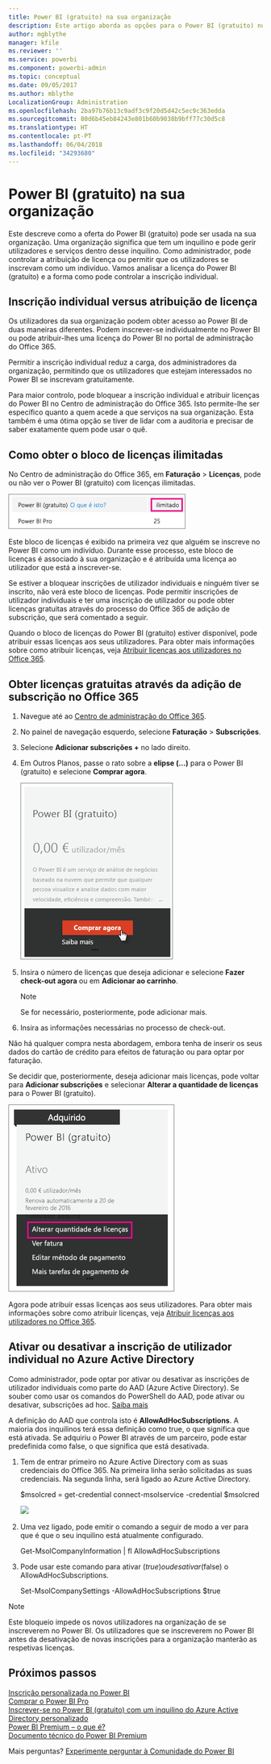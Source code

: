 ```yaml
---
title: Power BI (gratuito) na sua organização
description: Este artigo aborda as opções para o Power BI (gratuito) numa perspetiva organizacional. Se for o Administrador do seu inquilino, mostra-lhe como gerir as inscrições gratuitas.
author: mgblythe
manager: kfile
ms.reviewer: ''
ms.service: powerbi
ms.component: powerbi-admin
ms.topic: conceptual
ms.date: 09/05/2017
ms.author: mblythe
LocalizationGroup: Administration
ms.openlocfilehash: 2ba97b76b13c9adf3c9f20d5d42c5ec9c363edda
ms.sourcegitcommit: 80d6b45eb84243e801b60b9038b9bff77c30d5c8
ms.translationtype: HT
ms.contentlocale: pt-PT
ms.lasthandoff: 06/04/2018
ms.locfileid: "34293680"
---
```

# <a name="power-bi-free-in-your-organization"></a>Power BI (gratuito) na sua organização
Este descreve como a oferta do Power BI (gratuito) pode ser usada na sua organização. Uma organização significa que tem um inquilino e pode gerir utilizadores e serviços dentro desse inquilino. Como administrador, pode controlar a atribuição de licença ou permitir que os utilizadores se inscrevam como um indivíduo. Vamos analisar a licença do Power BI (gratuito) e a forma como pode controlar a inscrição individual.

## <a name="individual-sign-up-versus-license-assignment"></a>Inscrição individual versus atribuição de licença
Os utilizadores da sua organização podem obter acesso ao Power BI de duas maneiras diferentes. Podem inscrever-se individualmente no Power BI ou pode atribuir-lhes uma licença do Power BI no portal de administração do Office 365.

Permitir a inscrição individual reduz a carga, dos administradores da organização, permitindo que os utilizadores que estejam interessados no Power BI se inscrevam gratuitamente.

Para maior controlo, pode bloquear a inscrição individual e atribuir licenças do Power BI no Centro de administração do Office 365. Isto permite-lhe ser específico quanto a quem acede a que serviços na sua organização. Esta também é uma ótima opção se tiver de lidar com a auditoria e precisar de saber exatamente quem pode usar o quê.

## <a name="how-to-get-the-unlimited-license-block"></a>Como obter o bloco de licenças ilimitadas
No Centro de administração do Office 365, em **Faturação** > **Licenças**, pode ou não ver o Power BI (gratuito) com licenças ilimitadas.

![](media/service-admin-service-free-in-your-organization/unlimited-licenses.png)

Este bloco de licenças é exibido na primeira vez que alguém se inscreve no Power BI como um indivíduo. Durante esse processo, este bloco de licenças é associado à sua organização e é atribuída uma licença ao utilizador que está a inscrever-se.

Se estiver a bloquear inscrições de utilizador individuais e ninguém tiver se inscrito, não verá este bloco de licenças. Pode permitir inscrições de utilizador individuais e ter uma inscrição de utilizador ou pode obter licenças gratuitas através do processo do Office 365 de adição de subscrição, que será comentado a seguir.

Quando o bloco de licenças do Power BI (gratuito) estiver disponível, pode atribuir essas licenças aos seus utilizadores. Para obter mais informações sobre como atribuir licenças, veja [Atribuir licenças aos utilizadores no Office 365](https://support.office.com/article/Assign-or-unassign-licenses-for-Office-365-for-business-997596b5-4173-4627-b915-36abac6786dc).

## <a name="getting-free-licenses-via-add-subscription-within-office-365"></a>Obter licenças gratuitas através da adição de subscrição no Office 365
1. Navegue até ao [Centro de administração do Office 365](https://portal.office.com/admin/default.aspx).
2. No painel de navegação esquerdo, selecione **Faturação** > **Subscrições**.
3. Selecione **Adicionar subscrições +** no lado direito.
4. Em Outros Planos, passe o rato sobre a **elipse (...)** para o Power BI (gratuito) e selecione **Comprar agora**.
   
    ![](media/service-admin-service-free-in-your-organization/buy-powerbi-free.png)
5. Insira o número de licenças que deseja adicionar e selecione **Fazer check-out agora** ou em **Adicionar ao carrinho**.
   
   > [!NOTE]
   > Se for necessário, posteriormente, pode adicionar mais.
   > 
   > 
6. Insira as informações necessárias no processo de check-out.

Não há qualquer compra nesta abordagem, embora tenha de inserir os seus dados do cartão de crédito para efeitos de faturação ou para optar por faturação.

Se decidir que, posteriormente, deseja adicionar mais licenças, pode voltar para **Adicionar subscrições** e selecionar **Alterar a quantidade de licenças** para o Power BI (gratuito).

![](media/service-admin-service-free-in-your-organization/change-license-quantity.png)

Agora pode atribuir essas licenças aos seus utilizadores. Para obter mais informações sobre como atribuir licenças, veja [Atribuir licenças aos utilizadores no Office 365](https://support.office.com/article/Assign-or-unassign-licenses-for-Office-365-for-business-997596b5-4173-4627-b915-36abac6786dc).

## <a name="enable-or-disable-individual-user-sign-up-in-azure-active-directory"></a>Ativar ou desativar a inscrição de utilizador individual no Azure Active Directory
Como administrador, pode optar por ativar ou desativar as inscrições de utilizador individuais como parte do AAD (Azure Active Directory). Se souber como usar os comandos do PowerShell do AAD, pode ativar ou desativar, subscrições ad hoc. [Saiba mais](https://technet.microsoft.com/library/jj151815.aspx)

A definição do AAD que controla isto é **AllowAdHocSubscriptions**. A maioria dos inquilinos terá essa definição como true, o que significa que está ativada. Se adquiriu o Power BI através de um parceiro, pode estar predefinida como false, o que significa que está desativada.

1. Tem de entrar primeiro no Azure Active Directory com as suas credenciais do Office 365. Na primeira linha serão solicitadas as suas credenciais. Na segunda linha, será ligado ao Azure Active Directory.
   
     $msolcred = get-credential   connect-msolservice -credential $msolcred
   
   ![](media/service-admin-service-free-in-your-organization/aad-signin.png)
2. Uma vez ligado, pode emitir o comando a seguir de modo a ver para que é que o seu inquilino está atualmente configurado.
   
     Get-MsolCompanyInformation | fl AllowAdHocSubscriptions
3. Pode usar este comando para ativar ($true) ou desativar ($false) o AllowAdHocSubscriptions.
   
     Set-MsolCompanySettings -AllowAdHocSubscriptions $true

> [!NOTE]
> Este bloqueio impede os novos utilizadores na organização de se inscreverem no Power BI. Os utilizadores que se inscreverem no Power BI antes da desativação de novas inscrições para a organização manterão as respetivas licenças.
> 
> 

## <a name="next-steps"></a>Próximos passos
[Inscrição personalizada no Power BI](service-self-service-signup-for-power-bi.md)  
[Comprar o Power BI Pro](service-admin-purchasing-power-bi-pro.md)  
[Inscrever-se no Power BI (gratuito) com um inquilino do Azure Active Directory personalizado](developer/create-an-azure-active-directory-tenant.md)  
[Power BI Premium – o que é?](service-premium.md)  
[Documento técnico do Power BI Premium](https://aka.ms/pbipremiumwhitepaper)  

Mais perguntas? [Experimente perguntar à Comunidade do Power BI](http://community.powerbi.com/)

